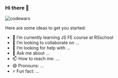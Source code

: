 ### Hi there 👋 

![codewars](https://www.codewars.com/users/Zamiss/badges/large)
<!--**SergeyKagal/SergeyKagal** is a ✨ _special_ ✨ repository because its `README.md` (this file) appears on your GitHub profile.-->

Here are some ideas to get you started:


- 🌱 I’m currently learning JS FE course at RSschool
- 👯 I’m looking to collaborate on ...
- 🤔 I’m looking for help with ...
- 💬 Ask me about ...
- 📫 How to reach me: ...
- 😄 Pronouns: ...
- ⚡ Fun fact: ...

